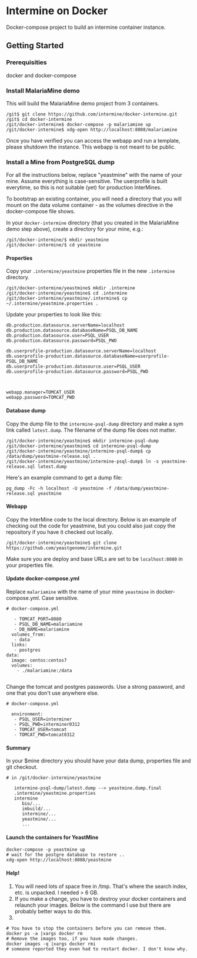 # Intermine on Docker

Docker-compose project to build an intermine container instance.

## Getting Started

### Prerequisities

docker and docker-compose

### Install MalariaMine demo

This will build the MalariaMine demo project from 3 containers.

```
/git$ git clone https://github.com/intermine/docker-intermine.git
/git$ cd docker-intermine
/git/docker-intermine$ docker-compose -p malariamine up
/git/docker-intermine$ xdg-open http://localhost:8088/malariamine
```

Once you have verified you can access the webapp and run a template, please shutdown the instance. This webapp is not meant to be public. 

### Install a Mine from PostgreSQL dump

For all the instructions below, replace "yeastmine" with the name of your mine. Assume everything is case-sensitive. The userprofile is built everytime, so this is not suitable (yet) for production InterMines.

To bootstrap an existing container, you will need a directory that you will mount on the data volume container - as the volumes directive in the docker-compose file shows.

In your `docker-intermine` directory (that you created in the MalariaMine demo step above), create a directory for your mine, e.g.:

```
/git/docker-intermine/$ mkdir yeastmine
/git/docker-intermine/$ cd yeastmine
```

#### Properties

Copy your `.intermine/yeastmine` properties file in the new `.intermine` directory.

```
/git/docker-intermine/yeastmine$ mkdir .intermine
/git/docker-intermine/yeastmine$ cd .intermine
/git/docker-intermine/yeastmine/.intermine$ cp ~/.intermine/yeastmine.properties .
```

Update your properties to look like this:

```
db.production.datasource.serverName=localhost
db.production.datasource.databaseName=PSQL_DB_NAME
db.production.datasource.user=PSQL_USER
db.production.datasource.password=PSQL_PWD

db.userprofile-production.datasource.serverName=localhost
db.userprofile-production.datasource.databaseName=userprofile-PSQL_DB_NAME
db.userprofile-production.datasource.user=PSQL_USER
db.userprofile-production.datasource.password=PSQL_PWD



webapp.manager=TOMCAT_USER
webapp.password=TOMCAT_PWD

```


#### Database dump

Copy the dump file to the `intermine-psql-dump` directory and make a sym link called `latest.dump`. The filename of the dump file does not matter.

```
/git/docker-intermine/yeastmine$ mkdir intermine-psql-dump
/git/docker-intermine/yeastmine$ cd intermine-psql-dump
/git/docker-intermine/yeastmine/intermine-psql-dump$ cp /data/dump/yeastmine-release.sql .
/git/docker-intermine/yeastmine/intermine-psql-dump$ ln -s yeastmine-release.sql latest.dump 
```

Here's an example command to get a dump file:

```
pg_dump -Fc -h localhost -U yeastmine -f /data/dump/yeastmine-release.sql yeastmine
```

#### Webapp

Copy the InterMine code to the local directory. Below is an example of checking out the code for yeastmine, but you could also just copy the repository if you have it checked out locally.

```
/git/docker-intermine/yeastmine$ git clone https://github.com/yeastgenome/intermine.git
```

Make sure you are deploy and base URLs are set to be `localhost:8080` in your properties file.

#### Update docker-compose.yml

Replace `malariamine` with the name of your mine `yeastmine` in docker-compose.yml. Case sensitive.

```
# docker-compose.yml

   - TOMCAT_PORT=8080
   - PSQL_DB_NAME=malariamine
   - DB_NAME=malariamine
  volumes_from:
   - data
  links:
   - postgres
data:
  image: centos:centos7
  volumes:
    - ./malariamine:/data
    
```

Change the tomcat and postgres passwords. Use a strong password, and one that you don't use anywhere else.

```
# docker-compose.yml

  environment:
   - PSQL_USER=interminer
   - PSQL_PWD=interminer0312 
   - TOMCAT_USER=tomcat
   - TOMCAT_PWD=tomcat0312 

```

#### Summary

In your $mine directory you should have your data dump, properties file and git checkout.

```
# in /git/docker-intermine/yeastmine

   intermine-psql-dump/latest.dump --> yeastmine.dump.final
   .intermine/yeastmine.properties
   intermine
      bio/...
      imbuild/...
      intermine/...
      yeastmine/...
      ...
```

#### Launch the containers for YeastMine

```
docker-compose -p yeastmine up
# wait for the postgre database to restore ..
xdg-open http://localhost:8088/yeastmine
```
#### Help!

1. You will need lots of space free in /tmp. That's where the search index, etc. is unpacked. I needed > 6 GB.
2. If you make a change, you have to destroy your docker containers and relaunch your images. Below is the command I use but there are probably better ways to do this.
3. 

```
# You have to stop the containers before you can remove them.
docker ps -a |xargs docker rm
# Remove the images too, if you have made changes.
docker images -q |xargs docker rmi
# someone reported they even had to restart docker. I don't know why.
```
